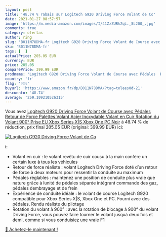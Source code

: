 ```yaml
---
layout: post
title: '48.74 % rabais sur Logitech G920 Driving Force Volant de Co'
date: 2021-01-27 08:57:57
image: 'https://m.media-amazon.com/images/I/41ZzZURkZqL._SL200_.jpg'
comments: true
category: ofertas
author: ring
slug: 'B011N78DMA-fr Logitech G920 Driving Force Volant de Course avec Pédales...'
sku: 'B011N78DMA-fr'
tags: [  ]
actualPrice: 205.05 EUR
currency: EUR
price: 205.05
comparePrice: 399.99 EUR
prodname: 'Logitech G920 Driving Force Volant de Course avec Pédales  Retour de Force  Palettes Volant Acier Inoxydable  Volant en Cuir  Rotation du Volant 900°  Prise EU  Xbox Series X|S  Xbox One  PC  Noir'
country: 'fr'
flag: '🇫🇷'
buyurl: 'https://www.amazon.fr/dp/B011N78DMA/?tag=tolees0d-21'
descuento: '48.74'
average: '259.109210526315'
---
```


Vous avez [Logitech G920 Driving Force Volant de Course avec Pédales  Retour de Force  Palettes Volant Acier Inoxydable  Volant en Cuir  Rotation du Volant 900°  Prise EU  Xbox Series X|S  Xbox One  PC  Noir](https://www.amazon.fr/dp/B011N78DMA/?tag=tolees0d-21)  à  48.74 % de réduction, prix final  205.05 EUR (original: 399.99 EUR) ici:

[![Logitech G920 Driving Force Volant de Co](https://m.media-amazon.com/images/I/41ZzZURkZqL._SL200_.jpg)](https://www.amazon.fr/dp/B011N78DMA/?tag=tolees0d-21)

ℹ️:

- Volant en cuir : le volant revêtu de cuir cousu à la main confère un certain luxe à tous les véhicules
- Retour de force réaliste : volant Logitech Driving Force doté d’un retour de force à deux moteurs pour ressentir la conduite au maximum
- Pédales réglables : maintenez une position de conduite plus vraie que nature grâce à lunité de pédales séparée intégrant commande des gaz, pédales dembrayage et de frein
- Expérience de conduite idéale : le volant de course Logitech G920 compatible pour Xbox Series X|S, Xbox One et PC. Fourni avec des pédales. Rendu réaliste du pilotage
- Rotation du volant à 900° : avec la rotation de blocage à 900° du volant Driving Force, vous pouvez faire tourner le volant jusquà deux fois et demi, comme si vous conduisiez une vraie F1

[🛒 Achetez-le maintenant!!](https://www.amazon.fr/dp/B011N78DMA/?tag=tolees0d-21)

